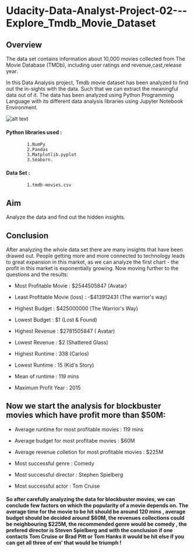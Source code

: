 # Udacity-Data-Analyst-Project-02---Explore_Tmdb_Movie_Dataset

## Overview
The data set contains information about 10,000 movies collected from The Movie Database (TMDb), including user ratings and revenue,cast,release year.

In this Data Analysis project, Tmdb movie dataset has been analyzed to find out the in-sights with the data. Such that we can extract the meaningful data out of it. The data has been analyzed using Python Programming Language with its different data analysis libraries using Jupyter Notebook Environment.

![alt text](https://raw.githubusercontent.com/niladrihere/Udacity-Data-Analyst-Project-02---Explore_Tmdb_Movie_Dataset/master/tmdb.jpeg)

#### Python libraries used : 
            1.NumPy 
            2.Pandas
            3.Matplotlib.pyplot
            3.Seaborn.

#### Data Set : 
            1.tmdb-movies.csv

## Aim
Analyze the data and find out the hidden insights. 


## Conclusion
After analyzing the whole data set there are many insights that have been drawed out. People getting more and more connected to technology leads to great expansion in this market, as we can analyze the first chart - the profit in this market is exponentially growing. Now moving further to the questions and the results:

- Most Profitable Movie : $2544505847 (Avatar)

- Least Profitable Movie (loss) : -$413912431 (The warrior's way)

- Highest Budget : $425000000 (The Warrior's Way)

- Lowest Budget : $1 (Lost & Found)

- Highest Revenue : $2781505847 ( Avatar)

- Lowest Revenue : $2 (Shattered Glass)

- Highest Runtime : 338 (Carlos)

- Lowest Runtime : 15 (Kid's Story)

- Mean of runtime : 119 mins

- Maximum Profit Year : 2015

## Now we start the analysis for blockbuster movies which have profit more than $50M:

- Average runtime for most profitable movies : 119 mins

- Average budget for most profitabe movies : $60M

- Average revenue colletion for most profitable movies : $225M

- Most successful genre : Comedy

- Most successful director : Stephen Spielberg

- Most successful actor : Tom Cruise

#### So after carefully analyzing the data for blockbuster movies, we can conclude few factors on which the popularity of a movie depends on. The average time for the movie to be hit should be around 120 mins , average budget should be decided around $60M, the revenues collections could be neighbouring $225M, the recommended genre would be comedy , the prefered director is Steven Spielberg and with the conclusion if one contacts Tom Cruise or Brad Pitt or Tom Hanks it would be hit else if you can get all three of em' that would be triumph !

